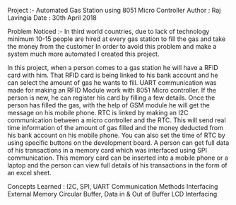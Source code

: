 Project :- Automated Gas Station using 8051 Micro Controller
Author : Raj Lavingia
Date : 30th April 2018

Problem Noticed :-
In third world countries, due to lack of technology minimum 10-15 people are hired at every gas station to fill the gas and take the money from the customer
In order to avoid this problem and make a system much more automated I created this project.

In this project, when a person comes to a gas station he will have a RFID card with him. That RFID card is being linked to his bank account and he can select the amount of gas he wants to fill. UART communication was made for making an RFID Module work with 8051 Micro controller.
If the person is new, he can register his card by filling a few details. Once the person has filled the gas, with the help of GSM module he will get the message on his mobile phone.
RTC is linked by making an I2C communication between a micro controller and the RTC. This will send real time information of the amount of gas filled and the money deducted from his bank account on his mobile phone. You can also set the time of RTC by using specific buttons on the development board.
A person can get full data of his transactions in a memory card which was interfaced using SPI communication. This memory card can be inserted into a mobile phone or a laptop and the person can view full details of his transactions in the form of an excel sheet.


Concepts Learned : I2C, SPI, UART Communication Methods
                   Interfacing External Memory
                   Circular Buffer, Data in & Out of Buffer
                   LCD Interfacing
                   


